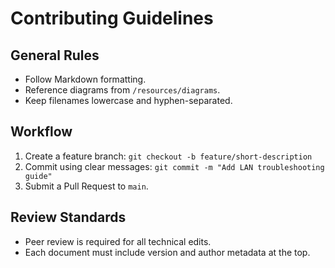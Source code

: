 # Contributing Guidelines

## General Rules
- Follow Markdown formatting.
- Reference diagrams from `/resources/diagrams`.
- Keep filenames lowercase and hyphen-separated.

## Workflow
1. Create a feature branch: `git checkout -b feature/short-description`
2. Commit using clear messages: `git commit -m "Add LAN troubleshooting guide"`
3. Submit a Pull Request to `main`.

## Review Standards
- Peer review is required for all technical edits.
- Each document must include version and author metadata at the top.
